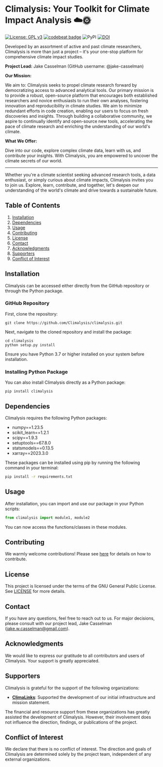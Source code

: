 # Climalysis: Your Toolkit for Climate Impact Analysis ☁️🌞
[![License: GPL v3](https://img.shields.io/badge/License-GPLv3-blue.svg)](https://github.com/jake-casselman/climalysis/blob/main/LICENSE) [![codebeat badge](https://codebeat.co/badges/1e41f852-36fb-456c-a4ac-27812db8082c)](https://codebeat.co/projects/github-com-climalysis-climalysis-main) ![PyPI](https://img.shields.io/pypi/v/climalysis.svg) [![DOI](https://zenodo.org/badge/DOI/10.5281/zenodo.8105734.svg)](https://doi.org/10.5281/zenodo.8105734)


Developed by an assortment of active and past climate researchers, Climalysis is more than just a project – it's your one-stop platform for comprehensive climate impact studies. 

**Project Lead:** Jake Casselman (GitHub username: @jake-casselman)

**Our Mission:**

We aim to:
Climalysis seeks to propel climate research forward by democratizing access to advanced analytical tools. Our primary mission is to provide a robust, open-source platform that encourages both established researchers and novice enthusiasts to run their own analyses, fostering innovation and reproducibility in climate studies. We aim to minimize redundant efforts in code creation, enabling our users to focus on fresh discoveries and insights. Through building a collaborative community, we aspire to continually identify and open-source new tools, accelerating the pace of climate research and enriching the understanding of our world's climate.

**What We Offer:**

Dive into our code, explore complex climate data, learn with us, and contribute your insights. With Climalysis, you are empowered to uncover the climate secrets of our world. 


---
Whether you're a climate scientist seeking advanced research tools, a data enthusiast, or simply curious about climate impacts, Climalysis invites you to join us. Explore, learn, contribute, and together, let's deepen our understanding of the world's climate and drive towards a sustainable future.

## Table of Contents

1. [Installation](#installation)
2. [Dependencies](#dependencies)
3. [Usage](#usage)
4. [Contributing](#contributing)
5. [License](#license)
6. [Contact](#contact)
7. [Acknowledgments](#acknowledgments)
8. [Supporters](#supporters)
9. [Conflict of Interest](#conflict-of-interest)

## Installation

Climalysis can be accessed either directly from the GitHub repository or through the Python package.

### GitHub Repository

First, clone the repository:

```shell
git clone https://github.com/Climalysis/climalysis.git
```

Next, navigate to the cloned repository and install the package:

```shell
cd climalysis
python setup.py install
```

Ensure you have Python 3.7 or higher installed on your system before installation.

### Installing Python Package

You can also install Climalysis directly as a Python package:

```shell
pip install climalysis
```

## Dependencies

Climalysis requires the following Python packages:

- numpy==1.23.5
- scikit_learn==1.2.1
- scipy==1.9.3
- setuptools==67.8.0
- statsmodels==0.13.5
- xarray==2023.3.0

These packages can be installed using pip by running the following command in your terminal:

```bash
pip install -r requirements.txt
```

## Usage

After installation, you can import and use our package in your Python scripts:

```python
from climalysis import module1, module2
```

You can now access the functions/classes in these modules.

## Contributing

We warmly welcome contributions! Please see [here](CONTRIBUTING.md) for details on how to contribute.

## License

This project is licensed under the terms of the GNU General Public License. See [LICENSE](LICENSE) for more details.

## Contact

If you have any questions, feel free to reach out to us. For major decisions, please consult with our project lead, Jake Casselman (jake.w.casselman@gmail.com).

## Acknowledgments

We would like to express our gratitude to all contributors and users of Climalysis. Your support is greatly appreciated.

## Supporters

Climalysis is grateful for the support of the following organizations:

- [**ClimaLinks**](https://www.climalinks.com): Supported the development of our initial infrastructure and mission statement.

The financial and resource support from these organizations has greatly assisted the development of Climalysis. However, their involvement does not influence the direction, findings, or publications of the project. 

## Conflict of Interest

We declare that there is no conflict of interest. The direction and goals of Climalysis are determined solely by the project team, independent of any external organizations.
